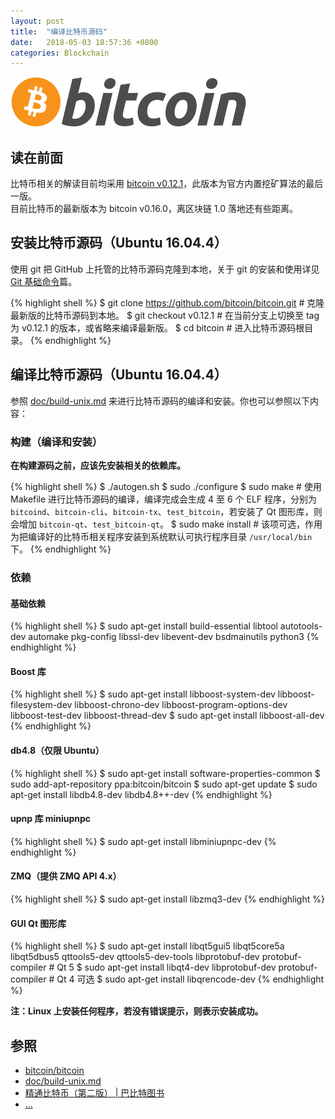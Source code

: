 ```yaml
---
layout: post
title:  "编译比特币源码"
date:   2018-05-03 18:57:36 +0800
categories: Blockchain
---
```

![bitcoin](/images/20180504/bitcoin.svg)

## 读在前面
比特币相关的解读目前均采用 [bitcoin v0.12.1](https://github.com/bitcoin/bitcoin/tree/v0.12.1)，此版本为官方内置挖矿算法的最后一版。<br>
目前比特币的最新版本为 bitcoin v0.16.0，离区块链 1.0 落地还有些距离。

## 安装比特币源码（Ubuntu 16.04.4）
使用 git 把 GitHub 上托管的比特币源码克隆到本地，关于 git 的安装和使用详见 [Git 基础命令](https://mistydew.github.io/jekyll/update/2018/04/30/git-commands.html)篇。

{% highlight shell %}
$ git clone https://github.com/bitcoin/bitcoin.git # 克隆最新版的比特币源码到本地。
$ git checkout v0.12.1 # 在当前分支上切换至 tag 为 v0.12.1 的版本，或省略来编译最新版。
$ cd bitcoin # 进入比特币源码根目录。
{% endhighlight %}

## 编译比特币源码（Ubuntu 16.04.4）
参照 [doc/build-unix.md](https://github.com/bitcoin/bitcoin/blob/master/doc/build-unix.md) 来进行比特币源码的编译和安装。你也可以参照以下内容：

### 构建（编译和安装）
**在构建源码之前，应该先安装相关的依赖库。**

{% highlight shell %}
$ ./autogen.sh
$ sudo ./configure
$ sudo make # 使用 Makefile 进行比特币源码的编译，编译完成会生成 4 至 6 个 ELF 程序，分别为 `bitcoind`、`bitcoin-cli`、`bitcoin-tx`、`test_bitcoin`，若安装了 Qt 图形库，则会增加 `bitcoin-qt`、`test_bitcoin-qt`。
$ sudo make install # 该项可选，作用为把编译好的比特币相关程序安装到系统默认可执行程序目录 `/usr/local/bin` 下。
{% endhighlight %}

### 依赖

#### 基础依赖

{% highlight shell %}
$ sudo apt-get install build-essential libtool autotools-dev automake pkg-config libssl-dev libevent-dev bsdmainutils python3
{% endhighlight %}

#### Boost 库

{% highlight shell %}
$ sudo apt-get install libboost-system-dev libboost-filesystem-dev libboost-chrono-dev libboost-program-options-dev libboost-test-dev libboost-thread-dev
$ sudo apt-get install libboost-all-dev
{% endhighlight %}

#### db4.8（仅限 Ubuntu）

{% highlight shell %}
$ sudo apt-get install software-properties-common
$ sudo add-apt-repository ppa:bitcoin/bitcoin
$ sudo apt-get update
$ sudo apt-get install libdb4.8-dev libdb4.8++-dev
{% endhighlight %}

#### upnp 库 miniupnpc

{% highlight shell %}
$ sudo apt-get install libminiupnpc-dev
{% endhighlight %}

#### ZMQ（提供 ZMQ API 4.x）

{% highlight shell %}
$ sudo apt-get install libzmq3-dev
{% endhighlight %}

#### GUI Qt 图形库

{% highlight shell %}
$ sudo apt-get install libqt5gui5 libqt5core5a libqt5dbus5 qttools5-dev qttools5-dev-tools libprotobuf-dev protobuf-compiler # Qt 5
$ sudo apt-get install libqt4-dev libprotobuf-dev protobuf-compiler # Qt 4 可选
$ sudo apt-get install libqrencode-dev
{% endhighlight %}

**注：Linux 上安装任何程序，若没有错误提示，则表示安装成功。**

## 参照
* [bitcoin/bitcoin](https://github.com/bitcoin/bitcoin)
* [doc/build-unix.md](https://github.com/bitcoin/bitcoin/blob/master/doc/build-unix.md)
* [精通比特币（第二版） \| 巴比特图书](http://book.8btc.com/masterbitcoin2cn)
* [...](https://github.com/mistydew/blockchain)
